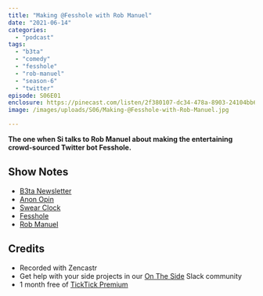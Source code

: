 ```yaml
---
title: "Making @Fesshole with Rob Manuel"
date: "2021-06-14"
categories: 
  - "podcast"
tags: 
  - "b3ta"
  - "comedy"
  - "fesshole"
  - "rob-manuel"
  - "season-6"
  - "twitter"
episode: S06E01
enclosure: https://pinecast.com/listen/2f380107-dc34-478a-8903-24104bb68321.mp3
image: /images/uploads/S06/Making-@Fesshole-with-Rob-Manuel.jpg

---
```


**The one when Si talks to Rob Manuel about making the entertaining crowd-sourced Twitter bot Fesshole.**

## Show Notes

- [B3ta Newsletter](https://b3ta.com/subscribe/)
- [Anon Opin](https://twitter.com/anon_opin)
- [Swear Clock](https://twitter.com/swearclock)
- [Fesshole](https://twitter.com/fesshole)
- [Rob Manuel](https://twitter.com/robmanuel)

## Credits

- Recorded with Zencastr
- Get help with your side projects in our [On The Side](https://ontheside.network) Slack community
- 1 month free of [TickTick Premium](https://ticktick.com/r?c=dro4kuok)
